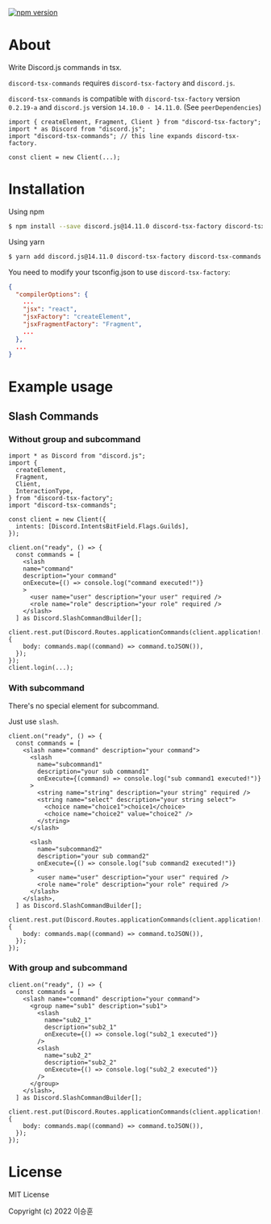 <a href="https://www.npmjs.com/package/discord-tsx-commands"><img src="https://img.shields.io/npm/v/discord-tsx-commands.svg?maxAge=3600" alt="npm version" /></a>

# About

Write Discord.js commands in tsx.

`discord-tsx-commands` requires `discord-tsx-factory` and `discord.js`.

`discord-tsx-commands` is compatible with `discord-tsx-factory` version `0.2.19-a` and `discord.js` version `14.10.0 - 14.11.0`. (See `peerDependencies`)

```tsx
import { createElement, Fragment, Client } from "discord-tsx-factory";
import * as Discord from "discord.js";
import "discord-tsx-commands"; // this line expands discord-tsx-factory.

const client = new Client(...);
```

# Installation

Using npm

```bash
$ npm install --save discord.js@14.11.0 discord-tsx-factory discord-tsx-commands
```

Using yarn

```bash
$ yarn add discord.js@14.11.0 discord-tsx-factory discord-tsx-commands
```

You need to modify your tsconfig.json to use `discord-tsx-factory`:

```json
{
  "compilerOptions": {
    ...
    "jsx": "react",
    "jsxFactory": "createElement",
    "jsxFragmentFactory": "Fragment",
    ...
  },
  ...
}
```

# Example usage

## Slash Commands

### Without group and subcommand

```tsx
import * as Discord from "discord.js";
import {
  createElement,
  Fragment,
  Client,
  InteractionType,
} from "discord-tsx-factory";
import "discord-tsx-commands";

const client = new Client({
  intents: [Discord.IntentsBitField.Flags.Guilds],
});

client.on("ready", () => {
  const commands = [
    <slash
    name="command"
    description="your command"
    onExecute={() => console.log("command executed!")}
    >
      <user name="user" description="your user" required />
      <role name="role" description="your role" required />
    </slash>
  ] as Discord.SlashCommandBuilder[];
  client.rest.put(Discord.Routes.applicationCommands(client.application!.id!), {
    body: commands.map((command) => command.toJSON()),
  });
});
client.login(...);
```

### With subcommand

There's no special element for subcommand.

Just use `slash`.

```tsx
client.on("ready", () => {
  const commands = [
    <slash name="command" description="your command">
      <slash
        name="subcommand1"
        description="your sub command1"
        onExecute={(command) => console.log("sub command1 executed!")}
      >
        <string name="string" description="your string" required />
        <string name="select" description="your string select">
          <choice name="choice1">choice1</choice>
          <choice name="choice2" value="choice2" />
        </string>
      </slash>

      <slash
        name="subcommand2"
        description="your sub command2"
        onExecute={() => console.log("sub command2 executed!")}
      >
        <user name="user" description="your user" required />
        <role name="role" description="your role" required />
      </slash>
    </slash>,
  ] as Discord.SlashCommandBuilder[];
  client.rest.put(Discord.Routes.applicationCommands(client.application!.id!), {
    body: commands.map((command) => command.toJSON()),
  });
});
```

### With group and subcommand

```tsx
client.on("ready", () => {
  const commands = [
    <slash name="command" description="your command">
      <group name="sub1" description="sub1">
        <slash
          name="sub2_1"
          description="sub2_1"
          onExecute={() => console.log("sub2_1 executed")}
        />
        <slash
          name="sub2_2"
          description="sub2_2"
          onExecute={() => console.log("sub2_2 executed")}
        />
      </group>
    </slash>,
  ] as Discord.SlashCommandBuilder[];
  client.rest.put(Discord.Routes.applicationCommands(client.application!.id!), {
    body: commands.map((command) => command.toJSON()),
  });
});
```

# License

MIT License

Copyright (c) 2022 이승훈
